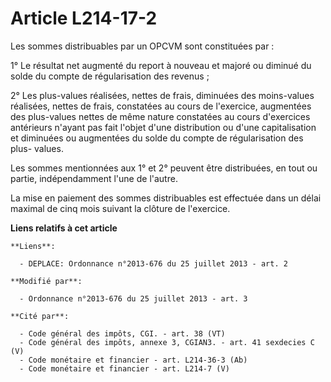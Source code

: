 # Article L214-17-2

Les sommes distribuables par un      OPCVM sont constituées par : 

1° Le résultat net augmenté du report à nouveau et majoré ou diminué du solde du compte de régularisation des revenus ; 

2° Les plus-values réalisées, nettes de frais, diminuées des moins-values réalisées, nettes de frais, constatées au cours de
l'exercice, augmentées des plus-values nettes de même nature constatées au cours d'exercices antérieurs n'ayant pas fait
l'objet d'une distribution ou d'une capitalisation et diminuées ou augmentées du solde du compte de régularisation des plus-
values. 

Les sommes mentionnées aux 1° et 2° peuvent être distribuées, en tout ou partie, indépendamment l'une de l'autre. 

La mise en paiement des sommes distribuables est effectuée dans un délai maximal de cinq mois suivant la clôture de
l'exercice.

**Liens relatifs à cet article**

	**Liens**:

	  - DEPLACE: Ordonnance n°2013-676 du 25 juillet 2013 - art. 2

	**Modifié par**:

	  - Ordonnance n°2013-676 du 25 juillet 2013 - art. 3

	**Cité par**:

	  - Code général des impôts, CGI. - art. 38 (VT)
	  - Code général des impôts, annexe 3, CGIAN3. - art. 41 sexdecies C (V)
	  - Code monétaire et financier - art. L214-36-3 (Ab)
	  - Code monétaire et financier - art. L214-7 (V)
